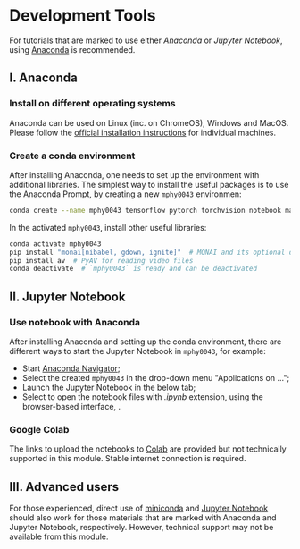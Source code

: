 # Development Tools

For tutorials that are marked to use either *Anaconda* or *Jupyter Notebook*, using [Anaconda](https://docs.anaconda.com/anaconda/) is recommended.


## I. Anaconda

### Install on different operating systems
Anaconda can be used on Linux (inc. on ChromeOS), Windows and MacOS. Please follow the [official installation instructions](https://docs.anaconda.com/anaconda/install/) for individual machines.

### Create a conda environment
After installing Anaconda, one needs to set up the environment with additional libraries. The simplest way to install the useful packages is to use the Anaconda Prompt, by creating a new `mphy0043` environmen:
```bash
conda create --name mphy0043 tensorflow pytorch torchvision notebook matplotlib 
```
In the activated `mphy0043`, install other useful libraries:
```bash
conda activate mphy0043
pip install "monai[nibabel, gdown, ignite]"  # MONAI and its optional dependencies
pip install av  # PyAV for reading video files
conda deactivate  # `mphy0043` is ready and can be deactivated
```


## II. Jupyter Notebook

### Use notebook with Anaconda
After installing Anaconda and setting up the conda environment, there are different ways to start the Jupyter Notebook in `mphy0043`, for example:

- Start [Anaconda Navigator](https://docs.anaconda.com/anaconda/navigator/index.html);
- Select the created `mphy0043` in the drop-down menu "Applications on ...";
- Launch the Jupyter Notebook in the below tab; 
- Select to open the notebook files with _.ipynb_ extension, using the browser-based interface, .

### Google Colab
The links to upload the notebooks to [Colab](https://research.google.com/colaboratory/) are provided but not technically supported in this module. Stable internet connection is required.


## III. Advanced users
For those experienced, direct use of [miniconda](https://docs.conda.io/en/latest/miniconda.html) and [Jupyter Notebook](https://jupyter.org/) should also work for those materials that are marked with Anaconda and Jupyter Notebook, respectively. However, technical support may not be available from this module.  